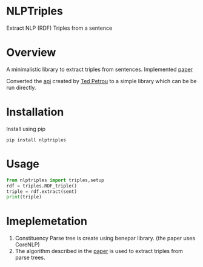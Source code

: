 # NLPTriples
Extract NLP (RDF) Triples from a sentence

# Overview
A minimalistic library to extract triples from sentences. Implemented [paper](http://ailab.ijs.si/dunja/SiKDD2007/Papers/Rusu_Trippels.pdf) 

Converted the [api](https://github.com/tdpetrou/RDF-Triple-API) created by [Ted Petrou](https://github.com/tdpetrou) to a simple library which can be be run directly.

# Installation 
Install using pip

```pip install nlptriples```

# Usage
```python
from nlptriples import triples,setup
rdf = triples.RDF_triple()
triple = rdf.extract(sent)
print(triple)
```

# Imeplemetation
1. Constituency Parse tree is create using benepar library. (the paper uses CoreNLP)
2. The algorithm described in the [paper](http://ailab.ijs.si/dunja/SiKDD2007/Papers/Rusu_Trippels.pdf) is used to extract triples from parse trees.
